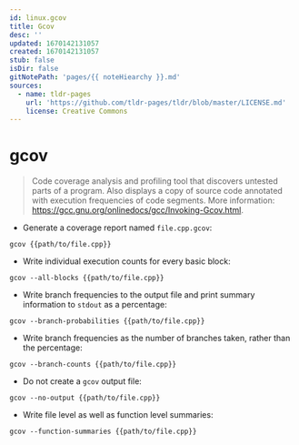 ```yaml
---
id: linux.gcov
title: Gcov
desc: ''
updated: 1670142131057
created: 1670142131057
stub: false
isDir: false
gitNotePath: 'pages/{{ noteHiearchy }}.md'
sources:
  - name: tldr-pages
    url: 'https://github.com/tldr-pages/tldr/blob/master/LICENSE.md'
    license: Creative Commons
---
```

# gcov

> Code coverage analysis and profiling tool that discovers untested parts of a program.
> Also displays a copy of source code annotated with execution frequencies of code segments.
> More information: <https://gcc.gnu.org/onlinedocs/gcc/Invoking-Gcov.html>.

- Generate a coverage report named `file.cpp.gcov`:

`gcov {{path/to/file.cpp}}`

- Write individual execution counts for every basic block:

`gcov --all-blocks {{path/to/file.cpp}}`

- Write branch frequencies to the output file and print summary information to `stdout` as a percentage:

`gcov --branch-probabilities {{path/to/file.cpp}}`

- Write branch frequencies as the number of branches taken, rather than the percentage:

`gcov --branch-counts {{path/to/file.cpp}}`

- Do not create a `gcov` output file:

`gcov --no-output {{path/to/file.cpp}}`

- Write file level as well as function level summaries:

`gcov --function-summaries {{path/to/file.cpp}}`

